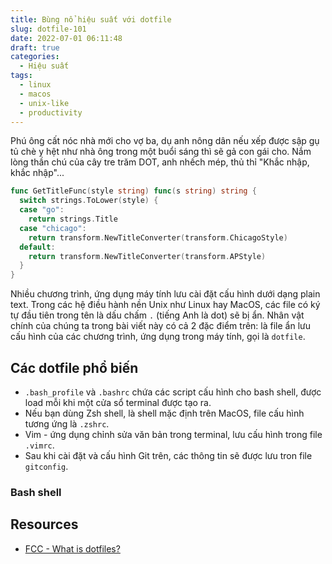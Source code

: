 ```yaml
---
title: Bùng nổ hiệu suất với dotfile
slug: dotfile-101
date: 2022-07-01 06:11:48
draft: true
categories:
  - Hiệu suất
tags:
  - linux
  - macos
  - unix-like
  - productivity
---
```


Phú ông cất nóc nhà mới cho vợ ba, dụ anh nông dân nếu xếp được sập gụ tủ chè y hệt như nhà ông trong một buổi sáng thì sẽ gả con gái cho. Nắm lòng thần chú của cây tre trăm DOT, anh nhếch mép, thủ thỉ "Khắc nhập, khắc nhập"...

<!--more-->


```go {linenos=table,hl_lines=[8,"15-17"],linenostart=199}
func GetTitleFunc(style string) func(s string) string {
  switch strings.ToLower(style) {
  case "go":
    return strings.Title
  case "chicago":
    return transform.NewTitleConverter(transform.ChicagoStyle)
  default:
    return transform.NewTitleConverter(transform.APStyle)
  }
}
```


Nhiều chương trình, ứng dụng máy tính lưu cài đặt cấu hình dưới dạng plain text. Trong các hệ điều hành nền Unix như Linux hay MacOS, các file có ký tự đầu tiên trong tên là dấu chấm `.` (tiếng Anh là dot) sẽ bị ẩn. Nhân vật chính của chúng ta trong bài viết này có cả 2 đặc điểm trên: là file ẩn lưu cấu hình của các chương trình, ứng dụng trong máy tính, gọi là `dotfile`.

## Các dotfile phổ biến

- `.bash_profile` và `.bashrc` chứa các script cấu hình cho bash shell, được load mỗi khi một cửa sổ terminal được tạo ra.
- Nếu bạn dùng Zsh shell, là shell mặc định trên MacOS, file cấu hình tương ứng là `.zshrc`.
- Vim - ứng dụng chỉnh sửa văn bản trong terminal, lưu cấu hình trong file `.vimrc`.
- Sau khi cài đặt và cấu hình Git trên, các thông tin sẽ được lưu tron  file `gitconfig`.

### Bash shell



## Resources

- [FCC - What is dotfiles?](https://www.freecodecamp.org/news/dotfiles-what-is-a-dot-file-and-how-to-create-it-in-mac-and-linux/)
